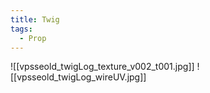 ```yaml
---
title: Twig
tags:
  - Prop
---
```


![[vpsseold_twigLog_texture_v002_t001.jpg]]
![[vpsseold_twigLog_wireUV.jpg]]